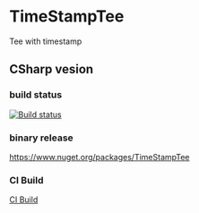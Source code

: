 # TimeStampTee

Tee with timestamp

## CSharp vesion

### build status

[![Build status](https://ci.appveyor.com/api/projects/status/vaoc67jltxj9ya8u/branch/master?svg=true)](https://ci.appveyor.com/project/MasaruTsuchiyama/timestamptee/branch/master)

### binary release

https://www.nuget.org/packages/TimeStampTee

### CI Build

[CI Build](https://ci.appveyor.com/project/MasaruTsuchiyama/timestamptee/build/artifacts)

